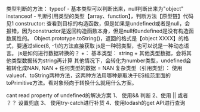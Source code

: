 类型判断的方法：
  typeof - 基本类型可以判断出来，null判断出来为"object"
  instanceof - 判断引用类型的类型【array、function】，判断方法【原型链】代码见1
  constructor: 查看到目标的构造函数，但是如果是undefined或者是null，会报错，因为constructor是返回构造函数本身，但是null和undefined是没有构造函数属性的。
  Object.prototype.toString()，返回的格式是【object XXXX】的格式，要通过slice(8, -1)的方法直接获取
js是一种弱类型，也可以说是一种动态语言。
js是如何进行数据转换的？
  +：
    基本类型：
      string + 其他类型数据，会将其他类型数据转为string再计算
      其他情况下，会转化为number类型，undefined会被转化成NAN, NAN + 任何类型的数据 = NAN
    复杂类型（引用类型）：
      使用valueof、toString两种方法，这两种方法用哪种是取决于ES规范里面的toPrimitive方法。看对象倾向于转换什么就用什么方案。
  
cant read property of undefined的解决方案
  1、 使用&& 判断
  2、使用 || 或者 ？？ 设置兜底
  3、 使用try-catch进行补货
  4、使用lodash的get API进行查询


